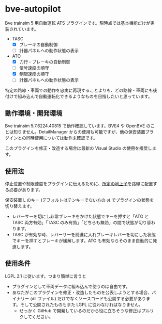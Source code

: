 # bve-autopilot

Bve trainsim 5 用自動運転 ATS プラグインです。現時点では基本機能だけが実装されています。

- TASC
  - [x] ブレーキの自動制御
  - [ ] 計器パネルへの動作状態の表示
- ATO
  - [x] 力行・ブレーキの自動制御
  - [ ] 信号速度の順守
  - [x] 制限速度の順守
  - [ ] 計器パネルへの動作状態の表示

特定の路線・車両での動作を忠実に再現することよりも、どの路線・車両にも後付けで組み込んで自動運転化できるようなものを目指したいと思っています。

## 動作環境・開発環境

Bve trainsim 5.7.6224.40815 で動作確認しています。BVE4 や OpenBVE のことは知りません。DetailManager からの使用も可能ですが、他の保安装置プラグインとの同時使用については動作未確認です。

このプラグインを修正・改造する場合は最新の Visual Studio の使用を推奨します。

## 使用法

停止位置や制限速度をプラグインに伝えるために、[所定の地上子](https://github.com/magicant/bve-autopilot/wiki/%E5%9C%B0%E4%B8%8A%E5%AD%90%E4%BB%95%E6%A7%98)を路線に配置する必要があります。

保安装置 L のキー (デフォルトはテンキーでない方の `0`) でプラグインの状態を切り替えます。

- レバーサーを切にし非常ブレーキをかけた状態でキーを押すと「ATO と TASC 両方有効」「TASC のみ有効」「どちらも無効」の間で状態が切り替わります。
- TASC が有効な時、レバーサーを前進に入れブレーキレバーを切にした状態でキーを押すとブレーキが緩解します。ATO も有効ならそのまま自動的に発進します。

## 使用条件

LGPL 2.1 に従います。つまり簡単に言うと

* プラグインとして車両データに組み込んで使うのは自由です。
* あなたがこのプラグインを修正・改造したものを公表しようとする場合、バイナリー (dll ファイル) だけでなくソースコードも公開する必要があります。そして公開されたものもまた LGPL に従わなければなりません。
  * せっかく GitHub で開発しているのだから役に立ちそうな修正はプルリクしてください。

